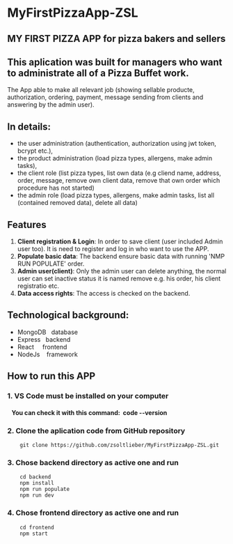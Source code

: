 # MyFirstPizzaApp-ZSL

## MY FIRST PIZZA APP for pizza bakers and sellers 

## This aplication was built for managers who want to administrate all of a Pizza Buffet work. 
The App able to make all relevant job (showing sellable producte, authorization, ordering, payment, message sending from clients and answering by the admin user).

## In details: 
- the user administration (authentication, authorization using jwt token, bcrypt etc.), 
- the product administration (load pizza types, allergens, make admin tasks),
- the client role (list pizza types, list own data (e.g cliend name, address, order, message, remove own client data, remove that own order which procedure has not started)
- the admin role (load pizza types, allergens, make admin tasks, list all (contained removed data), delete all data)

## Features

1. **Client registration & Login**: In order to save client (user included Admin user too). It is need to register and log in who want to use the APP.
2. **Populate basic data**: The backend ensure basic data with running 'NMP RUN POPULATE' order.
3. **Admin user(client)**: Only the admin user can delete anything, the normal user can set inactive status it is named remove e.g. his order, his client registratio etc.
4. **Data access rights**: The access is checked on the backend.

## Technological background:
- MongoDB   database
- Express   backend 
- React     frontend
- NodeJs    framework

## How to run this APP

### 1. VS Code must be installed on your computer
####    You can check it with this command:  code --version

### 2. Clone the aplication code from GitHub repository
```
    git clone https://github.com/zsoltlieber/MyFirstPizzaApp-ZSL.git
```

### 3. Chose backend directory as active one and run 
```
    cd backend
    npm install
    npm run populate
    npm run dev
```
### 4. Chose frontend directory as active one and run
```
    cd frontend
    npm start
```
